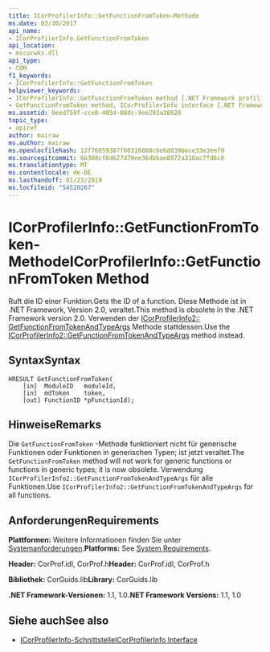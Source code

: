 ```yaml
---
title: ICorProfilerInfo::GetFunctionFromToken-Methode
ms.date: 03/30/2017
api_name:
- ICorProfilerInfo.GetFunctionFromToken
api_location:
- mscorwks.dll
api_type:
- COM
f1_keywords:
- ICorProfilerInfo::GetFunctionFromToken
helpviewer_keywords:
- ICorProfilerInfo::GetFunctionFromToken method [.NET Framework profiling]
- GetFunctionFromToken method, ICorProfilerInfo interface [.NET Framework profiling]
ms.assetid: 0eed759f-cce8-405d-88dc-9ee293a38928
topic_type:
- apiref
author: mairaw
ms.author: mairaw
ms.openlocfilehash: 12f76059387f00316888cbe6d839bece33e3eef9
ms.sourcegitcommit: 6b308cf6d627d78ee36dbbae8972a310ac7fd6c8
ms.translationtype: MT
ms.contentlocale: de-DE
ms.lasthandoff: 01/23/2019
ms.locfileid: "54520267"
---
```

# <a name="icorprofilerinfogetfunctionfromtoken-method"></a><span data-ttu-id="637fa-102">ICorProfilerInfo::GetFunctionFromToken-Methode</span><span class="sxs-lookup"><span data-stu-id="637fa-102">ICorProfilerInfo::GetFunctionFromToken Method</span></span>
<span data-ttu-id="637fa-103">Ruft die ID einer Funktion.</span><span class="sxs-lookup"><span data-stu-id="637fa-103">Gets the ID of a function.</span></span> <span data-ttu-id="637fa-104">Diese Methode ist in .NET Framework, Version 2.0, veraltet.</span><span class="sxs-lookup"><span data-stu-id="637fa-104">This method is obsolete in the .NET Framework version 2.0.</span></span> <span data-ttu-id="637fa-105">Verwenden der [ICorProfilerInfo2:: GetFunctionFromTokenAndTypeArgs](../../../../docs/framework/unmanaged-api/profiling/icorprofilerinfo2-getfunctionfromtokenandtypeargs-method.md) Methode stattdessen.</span><span class="sxs-lookup"><span data-stu-id="637fa-105">Use the [ICorProfilerInfo2::GetFunctionFromTokenAndTypeArgs](../../../../docs/framework/unmanaged-api/profiling/icorprofilerinfo2-getfunctionfromtokenandtypeargs-method.md) method instead.</span></span>  
  
## <a name="syntax"></a><span data-ttu-id="637fa-106">Syntax</span><span class="sxs-lookup"><span data-stu-id="637fa-106">Syntax</span></span>  
  
```  
HRESULT GetFunctionFromToken(  
    [in]  ModuleID   moduleId,  
    [in]  mdToken    token,  
    [out] FunctionID *pFunctionId);  
```  
  
## <a name="remarks"></a><span data-ttu-id="637fa-107">Hinweise</span><span class="sxs-lookup"><span data-stu-id="637fa-107">Remarks</span></span>  
 <span data-ttu-id="637fa-108">Die `GetFunctionFromToken` -Methode funktioniert nicht für generische Funktionen oder Funktionen in generischen Typen; ist jetzt veraltet.</span><span class="sxs-lookup"><span data-stu-id="637fa-108">The `GetFunctionFromToken` method will not work for generic functions or functions in generic types; it is now obsolete.</span></span> <span data-ttu-id="637fa-109">Verwendung `ICorProfilerInfo2::GetFunctionFromTokenAndTypeArgs` für alle Funktionen.</span><span class="sxs-lookup"><span data-stu-id="637fa-109">Use `ICorProfilerInfo2::GetFunctionFromTokenAndTypeArgs` for all functions.</span></span>  
  
## <a name="requirements"></a><span data-ttu-id="637fa-110">Anforderungen</span><span class="sxs-lookup"><span data-stu-id="637fa-110">Requirements</span></span>  
 <span data-ttu-id="637fa-111">**Plattformen:** Weitere Informationen finden Sie unter [Systemanforderungen](../../../../docs/framework/get-started/system-requirements.md).</span><span class="sxs-lookup"><span data-stu-id="637fa-111">**Platforms:** See [System Requirements](../../../../docs/framework/get-started/system-requirements.md).</span></span>  
  
 <span data-ttu-id="637fa-112">**Header:** CorProf.idl, CorProf.h</span><span class="sxs-lookup"><span data-stu-id="637fa-112">**Header:** CorProf.idl, CorProf.h</span></span>  
  
 <span data-ttu-id="637fa-113">**Bibliothek:** CorGuids.lib</span><span class="sxs-lookup"><span data-stu-id="637fa-113">**Library:** CorGuids.lib</span></span>  
  
 <span data-ttu-id="637fa-114">**.NET Framework-Versionen:** 1.1, 1.0</span><span class="sxs-lookup"><span data-stu-id="637fa-114">**.NET Framework Versions:** 1.1, 1.0</span></span>  
  
## <a name="see-also"></a><span data-ttu-id="637fa-115">Siehe auch</span><span class="sxs-lookup"><span data-stu-id="637fa-115">See also</span></span>
- [<span data-ttu-id="637fa-116">ICorProfilerInfo-Schnittstelle</span><span class="sxs-lookup"><span data-stu-id="637fa-116">ICorProfilerInfo Interface</span></span>](../../../../docs/framework/unmanaged-api/profiling/icorprofilerinfo-interface.md)
